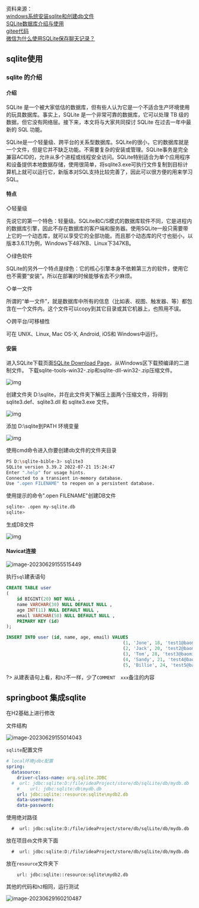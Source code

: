 资料来源：<br/>
[windows系统安装sqlite和创建db文件](https://blog.csdn.net/ffyyhh995511/article/details/126270426)<br/>
[SQLite数据库介绍与使用](https://blog.csdn.net/cnds123/article/details/129052163)<br/>
[gitee代码](https://gitee.com/L10052108/store)<br/>
[微信为什么使用SQLite保存聊天记录？](https://mp.weixin.qq.com/s/Ak764O1c-UqkIBJWIHAADg)<br/>

## sqlite使用

### sqlite 的介绍

#### 介绍

SQLite 是一个被大家低估的数据库，但有些人认为它是一个不适合生产环境使用的玩具数据库。事实上，SQLite 是一个非常可靠的数据库，它可以处理 TB 级的数据，但它没有网络层。接下来，本文将与大家共同探讨 SQLite 在过去一年中最新的 SQL 功能。

SQLite是一个轻量级、跨平台的关系型数据库。SQLite的很小，它的数据库就是一个文件，但是它并不缺乏功能。不需要复杂的安装或管理。SQLite事务是完全兼容ACID的，允许从多个进程或线程安全访问。SQLite特别适合为单个应用程序和设备提供本地数据存储，使用很简单，将sqlite3.exe可执行文件复制到目标计算机上就可以运行它，新版本对SQL支持比较完善了，因此可以很方便的用来学习SQL。

#### 特点

◇轻量级

先说它的第一个特色：轻量级。SQLite和C/S模式的数据库软件不同，它是进程内的数据库引擎，因此不存在数据库的客户端和服务器。使用SQLite一般只需要带上它的一个动态库，就可以享受它的全部功能。而且那个动态库的尺寸也挺小，以版本3.6.11为例，Windows下487KB、Linux下347KB。

◇绿色软件

SQLite的另外一个特点是绿色：它的核心引擎本身不依赖第三方的软件，使用它也不需要“安装”。所以在部署的时候能够省去不少麻烦。

◇单一文件

所谓的“单一文件”，就是数据库中所有的信息（比如表、视图、触发器、等）都包含在一个文件内。这个文件可以copy到其它目录或其它机器上，也照用不误。

◇跨平台/可移植性

可在 UNIX、Linux, Mac OS-X, Android, iOS和 Windows中运行。

#### 安装

进入SQLite下载页面[SQLite Download Page](https://www.sqlite.org/download.html)，从Windows区下载预编译的二进制文件。
下载sqlite-tools-win32-.zip和sqlite-dll-win32-.zip压缩文件。

![img](img\45de42619ab546149e01285ac1c56a85.png)

创建文件夹 D:\sqlite，并在此文件夹下解压上面两个压缩文件，将得到 sqlite3.def、sqlite3.dll 和 sqlite3.exe 文件。

![img](img\5985e215a4c748ef9d8f10353da81d49.png)

添加 D:\sqlite到PATH 环境变量

![img](img\9da95b92144045c299c92f8b4f65f6b0.png)



使用cmd命令进入你要创建db文件的文件夹目录

```bash
PS D:\sqlite-bible-3> sqlite3
SQLite version 3.39.2 2022-07-21 15:24:47
Enter ".help" for usage hints.
Connected to a transient in-memory database.
Use ".open FILENAME" to reopen on a persistent database.
```

使用提示的命令".open FILENAME"创建DB文件

```bash
sqlite> .open my-sqlite.db
sqlite>
```

生成DB文件

![img](img\c811439a91294658a97d910be1089184.png)



#### Navicat连接

![image-20230629155515449](img\image-20230629155515449.png ':size=30%')



执行`sql`建表语句

```sql
CREATE TABLE user
(
    id BIGINT(20) NOT NULL ,
    name VARCHAR(30) NULL DEFAULT NULL ,
    age INT(11) NULL DEFAULT NULL ,
    email VARCHAR(50) NULL DEFAULT NULL ,
    PRIMARY KEY (id)
);

INSERT INTO user (id, name, age, email) VALUES
                                            (1, 'Jone', 18, 'test1@baomidou.com'),
                                            (2, 'Jack', 20, 'test2@baomidou.com'),
                                            (3, 'Tom', 28, 'test3@baomidou.com'),
                                            (4, 'Sandy', 21, 'test4@baomidou.com'),
                                            (5, 'Billie', 24, 'test5@baomidou.com');
```



?> 从建表语句上看，和`h2`不一样，少了`COMMENT  xxx`备注的内容

## springboot 集成sqlite

在H2基础上进行修改

文件结构

![image-20230629155014043](img\image-20230629155014043.png ':size=20%')



`sqlite`配置文件

```yml
# local环境jdbc配置
spring:
  datasource:
    driver-class-name: org.sqlite.JDBC
  #  url: jdbc:sqlite:D:/file/ideaProject/store/db/sqlLite/db/mydb.db
    #    url: jdbc:sqlite:db\mydb.db
    url: jdbc:sqlite::resource:sqlite\mydb2.db
    data-username:
    data-password:
```

使用绝对路径

```
  #  url: jdbc:sqlite:D:/file/ideaProject/store/db/sqlLite/db/mydb.db
```

放在项目`db`文件夹下面

```
  #  url: jdbc:sqlite:D:/file/ideaProject/store/db/sqlLite/db/mydb.db
```

放在`resource`文件夹下

```
    url: jdbc:sqlite::resource:sqlite\mydb2.db
```

其他的代码和`h2`相同，运行测试

![image-20230629160210487](img\image-20230629160210487.png)